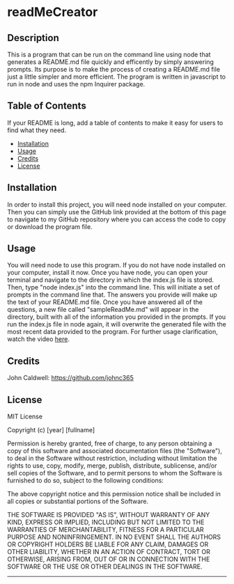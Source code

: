 # readMeCreator
## Description

This is a program that can be run on the command line using node that generates a README.md file quickly and efficently by simply answering prompts. Its purpose is to make the process of creating a README.md file just a little simpler and more efficient. The program is written in javascript to run in node and uses the npm Inquirer package.

## Table of Contents

If your README is long, add a table of contents to make it easy for users to find what they need.

- [Installation](#installation)
- [Usage](#usage)
- [Credits](#credits)
- [License](#license)

## Installation

In order to install this project, you will need node installed on your computer. Then you can simply use the GitHub link provided at the bottom of this page to navigate to my GitHub repository where you can access the code to copy or download the program file.

## Usage

You will need node to use this program. If you do not have node installed on your computer, install it now. Once you have node, you can open your terminal and navigate to the directory in which the index.js file is stored. Then, type "node index.js" into the command line. This will initiate a set of prompts in the command line that. The answers you provide will make up the text of your README.md file. Once you have answered all of the questions, a new file called "sampleReadMe.md" will appear in the directory, built with all of the information you provided in the prompts. If you run the index.js file in node again, it will overwrite the generated file with the most recent data provided to the program. For further usage clarification, watch the video [here]().

## Credits

John Caldwell: https://github.com/johnc365

## License

MIT License

Copyright (c) [year] [fullname]

Permission is hereby granted, free of charge, to any person obtaining a copy
of this software and associated documentation files (the "Software"), to deal
in the Software without restriction, including without limitation the rights
to use, copy, modify, merge, publish, distribute, sublicense, and/or sell
copies of the Software, and to permit persons to whom the Software is
furnished to do so, subject to the following conditions:

The above copyright notice and this permission notice shall be included in all
copies or substantial portions of the Software.

THE SOFTWARE IS PROVIDED "AS IS", WITHOUT WARRANTY OF ANY KIND, EXPRESS OR
IMPLIED, INCLUDING BUT NOT LIMITED TO THE WARRANTIES OF MERCHANTABILITY,
FITNESS FOR A PARTICULAR PURPOSE AND NONINFRINGEMENT. IN NO EVENT SHALL THE
AUTHORS OR COPYRIGHT HOLDERS BE LIABLE FOR ANY CLAIM, DAMAGES OR OTHER
LIABILITY, WHETHER IN AN ACTION OF CONTRACT, TORT OR OTHERWISE, ARISING FROM,
OUT OF OR IN CONNECTION WITH THE SOFTWARE OR THE USE OR OTHER DEALINGS IN THE
SOFTWARE.

---